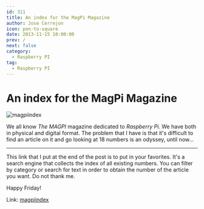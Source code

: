 ```yaml
---
id: 311
title: An index for the MagPi Magazine
author: Jose Cerrejon
icon: pen-to-square
date: 2013-11-15 10:00:00
prev: /
next: false
category:
  - Raspberry PI
tag:
  - Raspberry PI
---
```


# An index for the MagPi Magazine

![magpiindex](/images/2013/11/magpiindex.png)

We all know *The MAGPI* magazine dedicated to *Raspberry Pi*. We have both in physical and digital format. The problem that I have is that it's difficult to  find an article on it and go looking at 18 numbers is an odyssey, until now...

- - -
This link that I put at the end of the post is to put in your favorites. It's a search engine that collects the index of all existing numbers. You can filter by category or search for text in order to obtain the number of the article you want. Do not thank me.

Happy Friday!

Link: [magpiindex](http://magpiindex.steverigg.co.uk/)